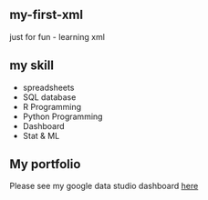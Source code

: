 ## my-first-xml
just for fun - learning xml

## my skill
- spreadsheets
- SQL database
- R Programming
- Python Programming
- Dashboard
- Stat & ML

## My portfolio
Please see my google data studio dashboard [here](www.google.com)

